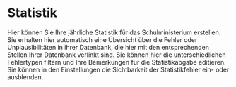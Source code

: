 # Statistik

Hier können Sie Ihre jährliche Statistik für das Schulministerium erstellen. 
Sie erhalten hier automatisch eine Übersicht über die Fehler oder Unplausibilitäten in ihrer Datenbank, 
die hier mit den entsprechenden Stellen Ihrer Datenbank verlinkt sind. Sie können hier die 
unterschiedlichen Fehlertypen filtern und Ihre Bemerkungen für die Statistikabgabe editieren. 
Sie können in den Einstellungen die Sichtbarkeit der Statistikfehler ein- oder ausblenden. 